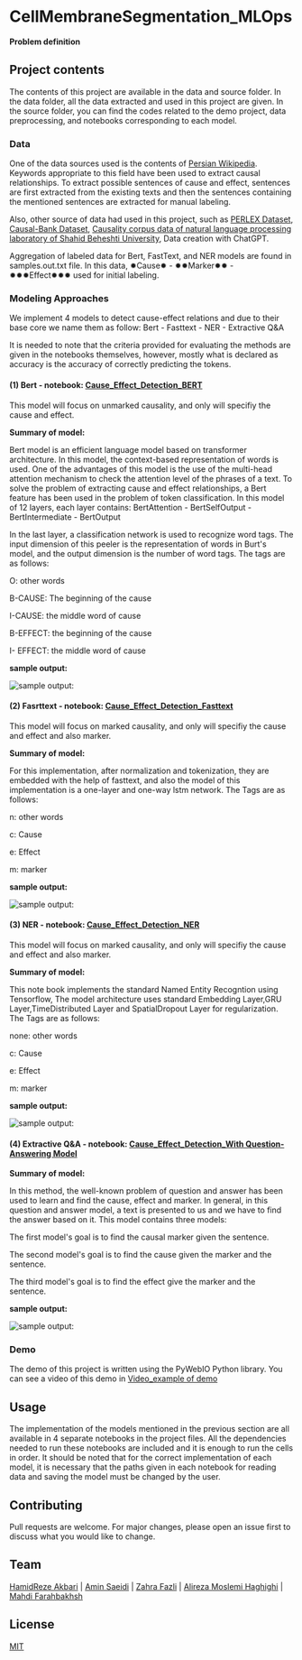 # CellMembraneSegmentation_MLOps

**Problem definition**

## Project contents
The contents of this project are available in the data and source folder. In the data folder, all the data extracted and used in this project are given. In the source folder, you can find the codes related to the demo project, data preprocessing, and notebooks corresponding to each model.

### Data
One of the data sources used is the contents of [Persian Wikipedia](https://fa.wikipedia.org/wiki/%D8%B5%D9%81%D8%AD%D9%87%D9%94_%D8%A7%D8%B5%D9%84%DB%8C). Keywords appropriate to this field have been used to extract causal relationships. To extract possible sentences of cause and effect, sentences are first extracted from the existing texts and then the sentences containing the mentioned sentences are extracted for manual labeling.

Also, other source of data had used in this project, such as [PERLEX Dataset](http://farsbase.net/download/PERLEX.zip), [Causal-Bank Dataset](https://nlp.jhu.edu/causalbank/), [Causality corpus data of natural language processing laboratory of Shahid Beheshti University](http://nlp.sbu.ac.ir/), Data creation with ChatGPT.

Aggregation of labeled data for Bert, FastText, and NER models are found in samples.out.txt file. In this data, ✹Cause✹ - ✹✹Marker✹✹ - ✹✹✹Effect✹✹✹ used for initial labeling.

### Modeling Approaches
We implement 4 models to detect cause-effect relations and due to their base core we name them as follow: Bert - Fasttext - NER - Extractive Q&A

It is needed to note that the criteria provided for evaluating the methods are given in the notebooks themselves, however, mostly what is declared as accuracy is the accuracy of correctly predicting the tokens.

#### (1) Bert - notebook: [Cause_Effect_Detection_BERT](https://github.com/NLP-Final-Projects/causal-discovery/blob/main/src/notebook/Cause_Effect_Detection_BERT.ipynb) 
This model will focus on unmarked causality, and only will specifiy the cause and effect.

**Summary of model:**

Bert model is an efficient language model based on transformer architecture. In this model, the context-based representation of words is used. One of the advantages of this model is the use of the multi-head attention mechanism to check the attention level of the phrases of a text. To solve the problem of extracting cause and effect relationships, a Bert feature has been used in the problem of token classification. In this model of 12 layers, each layer contains: BertAttention - BertSelfOutput - BertIntermediate - BertOutput

In the last layer, a classification network is used to recognize word tags. The input dimension of this peeler is the representation of words in Burt's model, and the output dimension is the number of word tags. The tags are as follows:

O: other words

B-CAUSE: The beginning of the cause

I-CAUSE: the middle word of cause

B-EFFECT: the beginning of the cause

I- EFFECT: the middle word of cause

**sample output:**

![sample output:](Images/bert_result_example.png)

#### (2) Fasrttext - notebook: [Cause_Effect_Detection_Fasttext](https://github.com/NLP-Final-Projects/causal-discovery/blob/main/src/notebook/Cause_Effect_Detection_Fasttext.ipynb)
This model will focus on marked causality, and only will specifiy the cause and effect and also marker.

**Summary of model:**

For this implementation, after normalization and tokenization, they are embedded with the help of fasttext, and also the model of this implementation is a one-layer and one-way lstm network. The Tags are as follows:

n: other words

c: Cause

e: Effect

m: marker

**sample output:**

![sample output:](Images/fasttext_result_example.png)

#### (3) NER - notebook: [Cause_Effect_Detection_NER](https://github.com/NLP-Final-Projects/causal-discovery/blob/main/src/notebook/Cause_Effect_Detection_NER.ipynb)
This model will focus on marked causality, and only will specifiy the cause and effect and also marker.

**Summary of model:**

This note book implements the standard Named Entity Recogntion using Tensorflow, The model architecture uses standard Embedding Layer,GRU Layer,TimeDistributed Layer and SpatialDropout Layer for regularization. The Tags are as follows:

none: other words

c: Cause

e: Effect

m: marker

**sample output:**

![sample output:](Images/ner_result_example.png)

#### (4) Extractive Q&A - notebook: [Cause_Effect_Detection_With Question-Answering Model](https://github.com/NLP-Final-Projects/causal-discovery/blob/main/QA/QA_notebook.ipynb)

**Summary of model:**

In this method, the well-known problem of question and answer has been used to learn and find the cause, effect and marker. In general, in this question and answer model, a text is presented to us and we have to find the answer based on it. This model contains three models:

The first model's goal is to find the causal marker given the sentence.

The second model's goal is to find the cause given the marker and the sentence.

The third model's goal is to find the effect give the marker and the sentence.

**sample output:**

![sample output:](Images/QA_result_example.png)

### Demo
The demo of this project is written using the PyWebIO Python library. You can see a video of this demo in [Video_example of demo](https://drive.google.com/drive/folders/1cin_qH-_LkSz6GHZrSz5G8Wh_ZVm4BK8?usp=sharing)

## Usage
The implementation of the models mentioned in the previous section are all available in 4 separate notebooks in the project files. All the dependencies needed to run these notebooks are included and it is enough to run the cells in order. It should be noted that for the correct implementation of each model, it is necessary that the paths given in each notebook for reading data and saving the model must be changed by the user.

## Contributing
Pull requests are welcome. For major changes, please open an issue first
to discuss what you would like to change.

## Team
[HamidReze Akbari](https://github.com/hakbari14) | [Amin Saeidi](https://github.com/amin-saeidi) | [Zahra Fazli](https://github.com/mohamadassadeq) | [Alireza Moslemi Haghighi](https://github.com/AAstroA) | [Mahdi Farahbakhsh](https://github.com/mahdi124710)

## License
[MIT](https://choosealicense.com/licenses/mit/)
